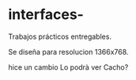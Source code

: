 # interfaces-
Trabajos prácticos entregables.

Se diseña para resolucion 1366x768.

hice un cambio  Lo podrà ver Cacho?
